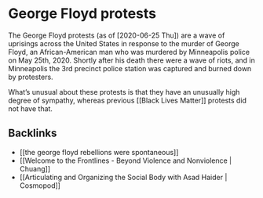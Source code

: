 # George Floyd protests

The George Floyd protests (as of <span class="timestamp-wrapper"><span class="timestamp">[2020-06-25 Thu]</span></span>) are a wave of uprisings across the United States in response to the murder of George Floyd, an African-American man who was murdered by Minneapolis police on May 25th, 2020. Shortly after his death there were a wave of riots, and in Minneapolis the 3rd precinct police station was captured and burned down by protesters.

What&rsquo;s unusual about these protests is that they have an unusually high degree of sympathy, whereas previous [[Black Lives Matter]] protests did not have that.


## Backlinks

-   [[the george floyd rebellions were spontaneous]]
-   [[Welcome to the Frontlines - Beyond Violence and Nonviolence | Chuang]]
-   [[Articulating and Organizing the Social Body with Asad Haider | Cosmopod]]
